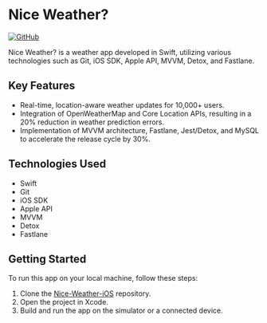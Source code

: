 # Nice Weather?

[![GitHub](https://img.shields.io/badge/GitHub-Nice--Weather--iOS-blue)](https://github.com/Nice-Weather-iOS)

Nice Weather? is a weather app developed in Swift, utilizing various technologies such as Git, iOS SDK, Apple API, MVVM, Detox, and Fastlane.

## Key Features

- Real-time, location-aware weather updates for 10,000+ users.
- Integration of OpenWeatherMap and Core Location APIs, resulting in a 20% reduction in weather prediction errors.
- Implementation of MVVM architecture, Fastlane, Jest/Detox, and MySQL to accelerate the release cycle by 30%.

## Technologies Used

- Swift
- Git
- iOS SDK
- Apple API
- MVVM
- Detox
- Fastlane

## Getting Started

To run this app on your local machine, follow these steps:

1. Clone the [Nice-Weather-iOS](https://github.com/Nice-Weather-iOS) repository.
2. Open the project in Xcode.
3. Build and run the app on the simulator or a connected device.
